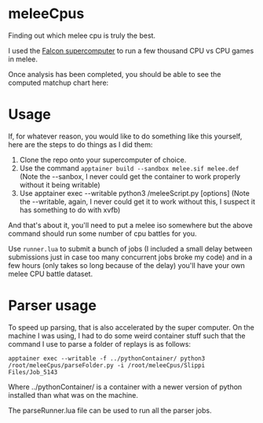 # meleeCpus
Finding out which melee cpu is truly the best.

I used the [Falcon supercomputer](https://www.c3plus3.org/falcon/) to run a few thousand CPU vs CPU games in melee.

Once analysis has been completed, you should be able to see the computed matchup chart here:


# Usage
If, for whatever reason, you would like to do something like this yourself, here are the steps to do things as I did them:

1. Clone the repo onto your supercomputer of choice.
2. Use the command `apptainer build --sandbox melee.sif melee.def` (Note the --sanbox, I never could get the container to work properly without it being writable)
3. Use apptainer exec --writable python3 /meleeScript.py [options] (Note the --writable, again, I never could get it to work without this, I suspect it has something to do with xvfb)

And that's about it, you'll need to put a melee iso somewhere but the above command should run some number of cpu battles for you.

Use `runner.lua` to submit a bunch of jobs (I included a small delay between submissions just in case too many concurrent jobs broke my code) and in a few hours (only takes so long because of the delay) you'll have your own melee CPU battle dataset.

# Parser usage
To speed up parsing, that is also accelerated by the super computer. On the machine I was using, I had to do some weird container stuff such that the command I use to parse a folder of replays is as follows:

`apptainer exec --writable -f ../pythonContainer/ python3 /root/meleeCpus/parseFolder.py -i /root/meleeCpus/Slippi
Files/Job_5143`

Where ../pythonContainer/ is a container with a newer version of python installed than what was on the machine.

The parseRunner.lua file can be used to run all the parser jobs.
